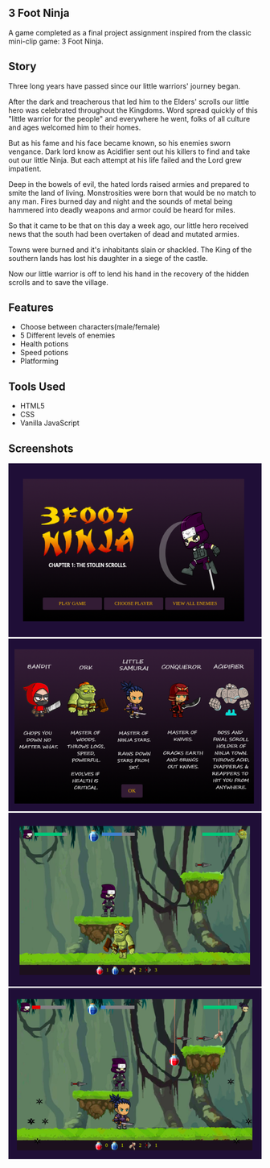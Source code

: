 
## 3 Foot Ninja 

A game completed as a final project assignment inspired from the classic mini-clip game: 3 Foot Ninja.


## Story

Three long years have passed since our little warriors' journey began.

After the dark and treacherous that led him to the Elders' scrolls our little hero was celebrated throughout the Kingdoms. Word spread quickly of this "little warrior for the people" and everywhere he went, folks of all culture and ages welcomed him to their homes.

But as his fame and his face became known, so his enemies sworn vengance. Dark lord know as Acidifier sent out his killers to find and take out our little Ninja. But each attempt at his life failed and the Lord grew impatient.


Deep in the bowels of evil, the hated lords raised armies and prepared to smite the land of living. Monstrosities were born that would be no match to any man. Fires burned day and night and the sounds of metal being hammered into deadly weapons and armor could be heard for miles.

So that it came to be that on this day a week ago, our little hero received news that the south had been overtaken of dead and mutated armies.

Towns were burned and it's inhabitants slain or shackled. The King of the southern lands has lost his daughter in a siege of the castle.

Now our little warrior is off to lend his hand in the recovery of the hidden scrolls and to save the village.

## Features

- Choose between characters(male/female)
- 5 Different levels of enemies
- Health potions
- Speed potions
- Platforming

## Tools Used

- HTML5
- CSS
- Vanilla JavaScript

## Screenshots

<img src="images/readme/landing.png"/>
<img src="images/readme/enemies.png"/>
<img src="images/readme/level1.png"/>
<img src="images/readme/level3.png"/>

